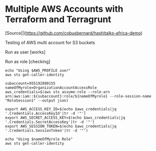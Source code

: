 # Multiple AWS Accounts with Terraform and Terragrunt

[Source]|(https://github.com/cobusbernard/hashitalks-africa-demo)

Testing of AWS multi account for S3 buckets


Run as user [works]

Run as role [checking]
```
echo "Using $AWS_PROFILE user"
aws sts get-caller-identity

subaccount=955192890155
nameOfMyrole=OrganizationAccountAccessRole
aws_credentials=$(aws sts assume-role --role-arn arn:aws:iam::${subaccount}:role/${nameOfMyrole} --role-session-name "RoleSession1" --output json)

export AWS_ACCESS_KEY_ID=$(echo $aws_credentials|jq '.Credentials.AccessKeyId'|tr -d '"')
export AWS_SECRET_ACCESS_KEY=$(echo $aws_credentials|jq '.Credentials.SecretAccessKey'|tr -d '"')
export AWS_SESSION_TOKEN=$(echo $aws_credentials|jq '.Credentials.SessionToken'|tr -d '"')

echo "Using $nameOfMyrole Role"
aws sts get-caller-identity
```